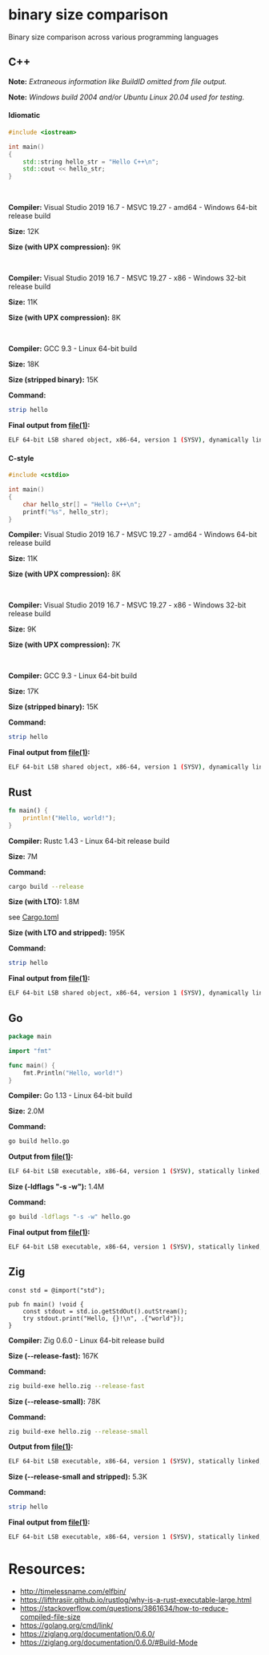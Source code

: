 # binary size comparison
Binary size comparison across various programming languages

## C++
**Note:** *Extraneous information like BuildID omitted from file output.*

**Note:** *Windows build 2004 and/or Ubuntu Linux 20.04 used for testing.*
#### Idiomatic
```cpp
#include <iostream>

int main()
{
    std::string hello_str = "Hello C++\n";
    std::cout << hello_str;
}
```

<br/>

**Compiler:**
Visual Studio 2019 16.7 - MSVC 19.27 - amd64 - Windows 64-bit release build

**Size:**
12K

**Size (with UPX compression):**
9K

<br/>

**Compiler:**
Visual Studio 2019 16.7 - MSVC 19.27 - x86 - Windows 32-bit release build

**Size:**
11K

**Size (with UPX compression):**
8K

<br/>

**Compiler:**
GCC 9.3 - Linux 64-bit build

**Size:**
18K

**Size (stripped binary):**
15K

**Command:**
```sh
strip hello
```

**Final output from [file(1)](https://www.freebsd.org/cgi/man.cgi?query=file):**
```sh
ELF 64-bit LSB shared object, x86-64, version 1 (SYSV), dynamically linked, interpreter /lib64/ld-linux-x86-64.so.2, for GNU/Linux 3.2.0, stripped
```

#### C-style
```cpp
#include <cstdio>

int main()
{
    char hello_str[] = "Hello C++\n";
    printf("%s", hello_str);
}
```

**Compiler:**
Visual Studio 2019 16.7 - MSVC 19.27 - amd64 - Windows 64-bit release build

**Size:**
11K

**Size (with UPX compression):**
8K

<br/>

**Compiler:**
Visual Studio 2019 16.7 - MSVC 19.27 - x86 - Windows 32-bit release build

**Size:**
9K

**Size (with UPX compression):**
7K

<br/>

**Compiler:**
GCC 9.3 - Linux 64-bit build

**Size:**
17K

**Size (stripped binary):**
15K

**Command:**
```sh
strip hello
```

**Final output from [file(1)](https://www.freebsd.org/cgi/man.cgi?query=file):**
```sh
ELF 64-bit LSB shared object, x86-64, version 1 (SYSV), dynamically linked, interpreter /lib64/ld-linux-x86-64.so.2, for GNU/Linux 3.2.0, stripped
```

## Rust
```rust
fn main() {
    println!("Hello, world!");
}
```

**Compiler:**
Rustc 1.43 - Linux 64-bit release build

**Size:**
7M

**Command:**
```sh
cargo build --release
```

**Size (with LTO):**
1.8M

see [Cargo.toml](https://github.com/Adobe-Android/binary_size_comparison/blob/master/Cargo.toml)

**Size (with LTO and stripped):**
195K

**Command:**
```sh
strip hello
```

**Final output from [file(1)](https://www.freebsd.org/cgi/man.cgi?query=file):**
```sh
ELF 64-bit LSB shared object, x86-64, version 1 (SYSV), dynamically linked, interpreter /lib64/ld-linux-x86-64.so.2, for GNU/Linux 3.2.0, stripped
```

## Go
```go
package main

import "fmt"

func main() {
    fmt.Println("Hello, world!")
}
```

**Compiler:**
Go 1.13 - Linux 64-bit build

**Size:**
2.0M

**Command:**
```sh
go build hello.go
```

**Output from [file(1)](https://www.freebsd.org/cgi/man.cgi?query=file):**
```sh
ELF 64-bit LSB executable, x86-64, version 1 (SYSV), statically linked, not stripped
```

**Size (-ldflags "-s -w"):**
1.4M

**Command:**
```sh
go build -ldflags "-s -w" hello.go
```

**Final output from [file(1)](https://www.freebsd.org/cgi/man.cgi?query=file):**
```sh
ELF 64-bit LSB executable, x86-64, version 1 (SYSV), statically linked, stripped
```

## Zig
```zig
const std = @import("std");

pub fn main() !void {
    const stdout = std.io.getStdOut().outStream();
    try stdout.print("Hello, {}!\n", .{"world"});
}
```

**Compiler:**
Zig 0.6.0 - Linux 64-bit release build

**Size (--release-fast):**
167K

**Command:**
```sh
zig build-exe hello.zig --release-fast
```

**Size (--release-small):**
78K

**Command:**
```sh
zig build-exe hello.zig --release-small
```

**Output from [file(1)](https://www.freebsd.org/cgi/man.cgi?query=file):**
```sh
ELF 64-bit LSB executable, x86-64, version 1 (SYSV), statically linked, with debug_info, not stripped
```

**Size (--release-small and stripped):**
5.3K

**Command:**
```sh
strip hello
```

**Final output from [file(1)](https://www.freebsd.org/cgi/man.cgi?query=file):**
```sh
ELF 64-bit LSB executable, x86-64, version 1 (SYSV), statically linked, stripped
```

# Resources:
* http://timelessname.com/elfbin/
* https://lifthrasiir.github.io/rustlog/why-is-a-rust-executable-large.html
* https://stackoverflow.com/questions/3861634/how-to-reduce-compiled-file-size
* https://golang.org/cmd/link/
* https://ziglang.org/documentation/0.6.0/
* https://ziglang.org/documentation/0.6.0/#Build-Mode
